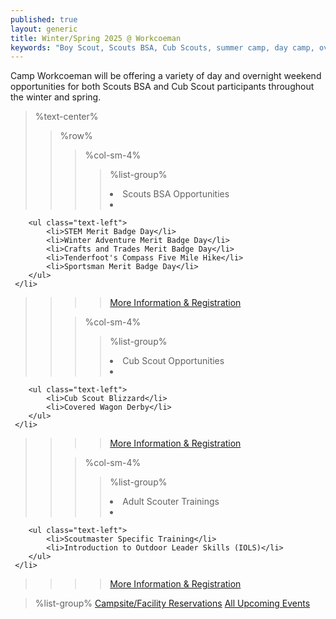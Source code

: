 ```yaml
---
published: true
layout: generic
title: Winter/Spring 2025 @ Workcoeman
keywords: "Boy Scout, Scouts BSA, Cub Scouts, summer camp, day camp, overview, Scouting, Winter/Spring 2025, Overnight Camping, Merit Badges"
---
```


Camp Workcoeman will be offering a variety of day and overnight weekend opportunities for both Scouts BSA and Cub Scout participants throughout the winter and spring.

> %text-center%
>> %row%
>>> %col-sm-4%
>>>> %list-group%
>>>> <li class="list-group-item active h3">Scouts BSA Opportunities</li>
>>>> <li class="list-group-item">
        <ul class="text-left">
            <li>STEM Merit Badge Day</li>
            <li>Winter Adventure Merit Badge Day</li>
            <li>Crafts and Trades Merit Badge Day</li>
            <li>Tenderfoot's Compass Five Mile Hike</li>
            <li>Sportsman Merit Badge Day</li>
        </ul>
     </li>
>>>> <a href="{{ site.url }}/scouts-bsa/year-round-programs/" class="list-group-item">More Information & Registration</a>
>>
>>> %col-sm-4%
>>>> %list-group%
>>>> <li class="list-group-item active h3">Cub Scout Opportunities</li>
>>>> <li class="list-group-item">
        <ul class="text-left">
            <li>Cub Scout Blizzard</li>
            <li>Covered Wagon Derby</li>
        </ul>
     </li>
>>>> <a href="{{ site.url }}/cub-scouts/year-round-programs/" class="list-group-item">More Information & Registration</a>
>>
>>> %col-sm-4%
>>>> %list-group%
>>>> <li class="list-group-item active h3">Adult Scouter Trainings</li>
>>>> <li class="list-group-item">
        <ul class="text-left">
            <li>Scoutmaster Specific Training</li>
            <li>Introduction to Outdoor Leader Skills (IOLS)</li>
        </ul>
     </li>
>>>> <a href="{{ site.url }}/training/" class="list-group-item">More Information & Registration</a>

> %list-group%
> <a href="{{ site.url }}/short-term-camping/" class="list-group-item">Campsite/Facility Reservations</a>
> <a href="{{ site.url }}/year-round-programs/events/" class="list-group-item">All Upcoming Events</a>
